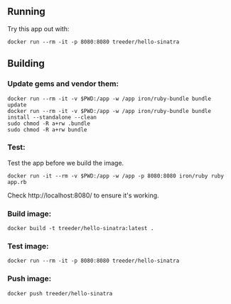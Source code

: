 ## Running

Try this app out with:

```
docker run --rm -it -p 8080:8080 treeder/hello-sinatra
```

## Building

### Update gems and vendor them:

```
docker run --rm -it -v $PWD:/app -w /app iron/ruby-bundle bundle update
docker run --rm -it -v $PWD:/app -w /app iron/ruby-bundle bundle install --standalone --clean
sudo chmod -R a+rw .bundle
sudo chmod -R a+rw bundle
```

### Test:

Test the app before we build the image.

```
docker run -it --rm -v $PWD:/app -w /app -p 8080:8080 iron/ruby ruby app.rb
```

Check http://localhost:8080/ to ensure it's working.

### Build image:

```
docker build -t treeder/hello-sinatra:latest .
```

### Test image:

```
docker run --rm -it -p 8080:8080 treeder/hello-sinatra
```

### Push image:

```
docker push treeder/hello-sinatra
```
